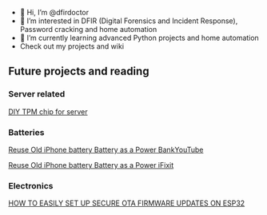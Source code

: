 - 👋 Hi, I’m @dfirdoctor
- 👀 I’m interested in DFIR (Digital Forensics and Incident Response), Password cracking and home automation
- 🌱 I’m currently learning advanced Python projects and home automation
- Check out my projects and wiki 


## Future projects and reading

### Server related
[DIY TPM chip for server](https://hackaday.com/2022/04/06/build-a-tpm-module-for-your-server/)


### Batteries

[Reuse Old iPhone battery Battery as a Power BankYouTube](https://youtu.be/zD-4vb0WDMs)

[Reuse Old iPhone battery Battery as a Power iFixit](https://www.ifixit.com/Guide/Reuse+Old+Batteries+As+A+Power+Bank/141093)

### Electronics 

[HOW TO EASILY SET UP SECURE OTA FIRMWARE UPDATES ON ESP32](https://hackaday.com/2021/11/29/how-to-easily-set-up-secure-ota-firmware-updates-on-esp32/)
